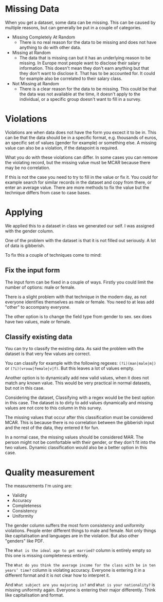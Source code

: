 # Missing Data

When you get a dataset, some data can be missing. This can be caused by multiple reasons, but can generally be put in a couple of categories.

- Missing Completely At Random 
  - There is no real reason for the data to be missing and does not have anything to do with other data.
- Missing at Random
  - The data that is missing can but it has an underlying reason to be missing. In Europe most people want to disclose their salary information. This doesn't mean they don't earn anything but that they don't want to disclose it. That has to be accounted for. It could for example also be correlated to their salary class.
- Not Missing at Random 
  - There is a clear reason for the data to be missing. This could be that the data was not available at the time, it doesn't apply to the individual, or a specific group doesn't want to fill in a survey.
 
# Violations
Violations are when data does not have the form you excect it to be in.
This can be that the data should be in a specific format, e.g. thousands of euros, an specific set of values (gender for example) or something else.
A missing value can also be a violation, if the datapoint is required.

What you do with these violations can differ. In some cases you can remove the violating record, but the missing value must be MCAR because there may be no correlation.

If this is not the case you need to try to fill in the value or fix it. You could for example search for similar records in the dataset and copy from there, or enter an average value.
There are more methods to fix the value but the technique differs from case to case bases.
   

# Applying
We applied this to a dataset in class we generated our self. I was assigned with the gender column.

One of the problem with the dataset is that it is not filled out seriously. A lot of data is gibberish.

To fix this a couple of techniques come to mind:
## Fix the input form
The input form can be fixed in a couple of ways. Firstly you could limit the number of options: male or female.

There is a slight problem with that technique in the modern day, as not everyone identifies themselves as male or female.
You need to at leas add "other" to accompany everyone.

The other option is to change the field type from  gender to sex. sex does have two values, male or female. 

## Classify existing data
You can try to classify the existing data. As said the problem with the dataset is that very few values are correct.

You can classify for example with the following regexes:
`(?i)(man|male|m|)` or `(?i)(vrouw|female|v|f)`. But this leaves a lot of values empty.

Another option is to dynamically add new valid values, when it does not match any known value.
This would be very practical in normal datasets, but not in this case.

Considering the dataset, Classifying with a regex would be the best option in this case.
The dataset is to dirty to add values dynamically and missing values are not core to this column in this survey.

The missing values that occur after this classification must be considered MCAR.
This is because there is no correlation between the gibberish input and the rest of the data, they entered it for fun.

In a normal case, the missing values should be considered MAR.
The person might not be comfortable with their gender, or they don't fit into the two values.
Dynamic classification would also be a better option in this case.

# Quality measurement
The measurements I'm using are:
 - Validity 
 - Accuracy 
 - Completeness 
 - Consistency 
 - Uniformity

The gender column suffers the most form consistency and uniformity violations. People enter different things to male and female.
Not only things like capitalisation and languages are in the violation. But also other "genders" like PDF.

The `What is the ideal age to get married?` column is entirely empty so this one is missing completeness entirely.

The `What do you think the average income for the class with be in ten years’ time?` column is violating accuracy.
Everyone is entering it in a different format and it is not clear how to interpret it.

And `What subject are you majoring in?` and `What is your nationality?` is missing uniformity again. Everyone is entering their major differently.
Think like capitalisation and format.